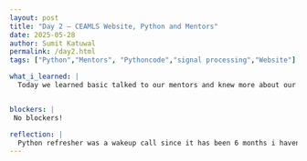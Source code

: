 ```yaml
---
layout: post
title: "Day 2 – CEAMLS Website, Python and Mentors"
date: 2025-05-28
author: Sumit Katuwal
permalink: /day2.html
tags: ["Python","Mentors", "Pythoncode","signal processing","Website"]

what_i_learned: |
  Today we learned basic talked to our mentors and knew more about our projects and got a chance to learn basic python data structures which was a good refresher. We played game known as Headbandz which also was a great entertainment.


blockers: |
 No blockers!

reflection: |
  Python refresher was a wakeup call since it has been 6 months i havent done it reguarly. I regained knowledge about sets and dictionaries. Had fun, played with replit and ended the day.
---
```


